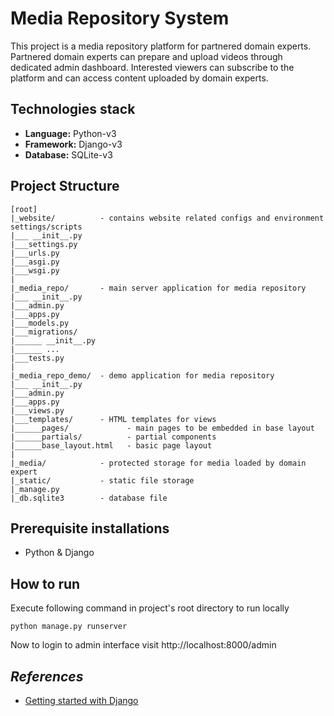 # Media Repository System

This project is a media repository platform for partnered domain experts. Partnered domain experts can prepare and upload videos through dedicated admin dashboard. Interested viewers can subscribe to the platform and can access content uploaded by domain experts.

## Technologies stack
- **Language:** Python-v3
- **Framework:** Django-v3
- **Database:** SQLite-v3

## Project Structure

```
[root]
|_website/          - contains website related configs and environment settings/scripts
|___ __init__.py
|___settings.py
|___urls.py
|___asgi.py
|___wsgi.py
|
|_media_repo/       - main server application for media repository
|___ __init__.py
|___admin.py
|___apps.py
|___models.py
|___migrations/
|______ __init__.py
|______ ...
|___tests.py
|
|_media_repo_demo/  - demo application for media repository
|___ __init__.py
|___admin.py
|___apps.py
|___views.py
|___templates/      - HTML templates for views
|______pages/             - main pages to be embedded in base layout
|______partials/          - partial components
|______base_layout.html   - basic page layout
|
|_media/            - protected storage for media loaded by domain expert
|_static/           - static file storage
|_manage.py
|_db.sqlite3        - database file
```

## Prerequisite installations
- Python & Django

## How to run

Execute following command in project's root directory to run locally

```shell
python manage.py runserver
```

Now to login to admin interface visit http://localhost:8000/admin

## *References*

- [Getting started with Django](https://docs.djangoproject.com/en/3.0/intro/)
